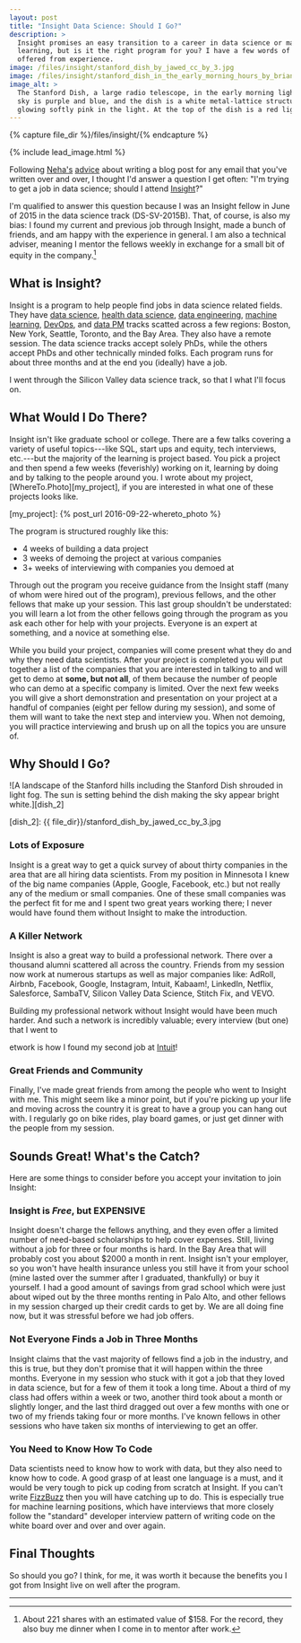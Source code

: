 ```yaml
---
layout: post
title: "Insight Data Science: Should I Go?"
description: >
  Insight promises an easy transition to a career in data science or machine
  learning, but is it the right program for you? I have a few words of advice
  offered from experience.
image: /files/insight/stanford_dish_by_jawed_cc_by_3.jpg
image: /files/insight/stanford_dish_in_the_early_morning_hours_by_brianhama_cc_by_sa_4.jpg
image_alt: >
  The Stanford Dish, a large radio telescope, in the early morning light. The
  sky is purple and blue, and the dish is a white metal-lattice structure
  glowing softly pink in the light. At the top of the dish is a red light.
---
```


{% capture file_dir %}/files/insight/{% endcapture %}

{% include lead_image.html %}

Following [Neha's][neha] [advice][advice] about writing a blog post for any
email that you've written over and over, I thought I'd answer a question I get
often: "I'm trying to get a job in data science; should I attend
[Insight][insight]?"

[neha]: https://twitter.com/nerdneha
[advice]: https://twitter.com/math_rachel/status/822958139343446016
[insight]: https://www.insightdatascience.com/

I'm qualified to answer this question because I was an Insight fellow in June
of 2015 in the data science track (DS-SV-2015B). That, of course, is also my
bias: I found my current and previous job through Insight, made a bunch of friends, and am
happy with the experience in general. I am also a technical adviser, meaning I
mentor the fellows weekly in exchange for a small bit of equity in the
company.[^1]

## What is Insight?

Insight is a program to help people find jobs in data
science related fields. They have [data science][insight], [health data
science][health], [data engineering][de], [machine learning][ai],
[DevOps][dev], and [data PM][pm] tracks scatted across a few regions: Boston,
New York, Seattle, Toronto, and the Bay Area. They also have a remote session.
The data science tracks accept solely PhDs, while the others accept PhDs and
other technically minded folks. Each program runs for about three months and
at the end you (ideally) have a job.

[health]: https://www.insighthealthdata.com/
[de]: https://www.insightdataengineering.com/
[ai]: https://www.insightdata.ai/
[dev]: https://www.insightdevops.com/
[pm]: https://www.insightdatapm.com/

I went through the Silicon Valley data science track, so that I what I'll
focus on.

## What Would I Do There?

Insight isn't like graduate school or college. There are a few talks covering
a variety of useful topics---like SQL, start ups and equity, tech interviews,
etc.---but the majority of the learning is project based. You pick a project
and then spend a few weeks (feverishly) working on it, learning by doing and
by talking to the people around you. I wrote about my project,
[WhereTo.Photo][my_project], if you are interested in what one of these
projects looks like.

[my_project]: {% post_url 2016-09-22-whereto_photo %}

The program is structured roughly like this:

- 4 weeks of building a data project
- 3 weeks of demoing the project at various companies
- 3+ weeks of interviewing with companies you demoed at

Through out the program you receive guidance from the Insight staff (many of
whom were hired out of the program), previous fellows, and the other fellows
that make up your session. This last group shouldn't be understated: you will
learn a lot from the other fellows going through the program as you ask each
other for help with your projects. Everyone is an expert at something, and a
novice at something else.

While you build your project, companies will come present what they do and why
they need data scientists. After your project is completed you will put
together a list of the companies that you are interested in talking to and
will get to demo at **some, but not all**, of them because the number of
people who can demo at a specific company is limited. Over the next few weeks
you will give a short demonstration and presentation on your project at a
handful of companies (eight per fellow during my session), and some of them
will want to take the next step and interview you. When not demoing, you will
practice interviewing and brush up on all the topics you are unsure of.

## Why Should I Go?

![A landscape of the Stanford hills including the Stanford Dish shrouded in
light fog. The sun is setting behind the dish making the sky appear bright
white.][dish_2]

[dish_2]: {{ file_dir}}/stanford_dish_by_jawed_cc_by_3.jpg

### Lots of Exposure

Insight is a great way to get a quick survey of about thirty companies in the
area that are all hiring data scientists. From my position in Minnesota I knew
of the big name companies (Apple, Google, Facebook, etc.) but not really any
of the medium or small companies. One of these small companies was the perfect
fit for me and I spent two great years working there; I never would have found
them without Insight to make the introduction.

### A Killer Network

Insight is also a great way to build a professional network. There over a
thousand alumni scattered all across the country. Friends from my session now
work at numerous startups as well as major companies like:
AdRoll, 
Airbnb, 
Facebook, 
Google, 
Instagram, 
Intuit, 
Kabaam!, 
LinkedIn, 
Netflix, 
Salesforce, 
SambaTV, 
Silicon Valley Data Science, 
Stitch Fix, 
and
VEVO.

Building my professional network without Insight would have been much harder.
And such a network is incredibly valuable; every interview (but one) that I
went to 

etwork is how I found my
second job at [Intuit][intuit]!

[intuit]: https://intuit.com

### Great Friends and Community

Finally, I've made great friends from among the people who went to Insight
with me. This might seem like a minor point, but if you're picking up your
life and moving across the country it is great to have a group you can hang
out with. I regularly go on bike rides, play board games, or just get dinner
with the people from my session.

## Sounds Great! What's the Catch?

Here are some things to consider before you accept your invitation to join
Insight:

### Insight is _Free_, but **EXPENSIVE**

Insight doesn't charge the fellows anything, and they even offer a limited
number of need-based scholarships to help cover expenses. Still, living
without a job for three or four months is hard. In the Bay Area that will
probably cost you about $2000 a month in rent. Insight isn't your employer, so
you won't have health insurance unless you still have it from your school
(mine lasted over the summer after I graduated, thankfully) or buy it
yourself. I had a good amount of savings from grad school which were just
about wiped out by the three months renting in Palo Alto, and other fellows in
my session charged up their credit cards to get by. We are all doing fine now,
but it was stressful before we had job offers.

### Not Everyone Finds a Job in Three Months

Insight claims that the vast majority of fellows find a job in the industry,
and this is true, but they don't promise that it will happen within the three
months. Everyone in my session who stuck with it got a job that they loved in
data science, but for a few of them it took a long time. About a third of my
class had offers within a week or two, another third took about a month or
slightly longer, and the last third dragged out over a few months with one or
two of my friends taking four or more months. I've known fellows in other
sessions who have taken six months of interviewing to get an offer.

### You Need to Know How To Code

Data scientists need to know how to work with data, but they also need to know
how to code. A good grasp of at least one language is a must, and it would be
very tough to pick up coding from scratch at Insight. If you can't write
[FizzBuzz][fizz] then you will have catching up to do. This is especially true
for machine learning positions, which have interviews that more closely follow
the "standard" developer interview pattern of writing code on the white board
over and over and over again.

[fizz]: https://imranontech.com/2007/01/24/using-fizzbuzz-to-find-developers-who-grok-coding/

## Final Thoughts

So should you go? I think, for me, it was worth it because the benefits you I
got from Insight live on well after the program.

---

[^1]: About 221 shares with an estimated value of $158. For the record, they also buy me dinner when I come in to mentor after work.
